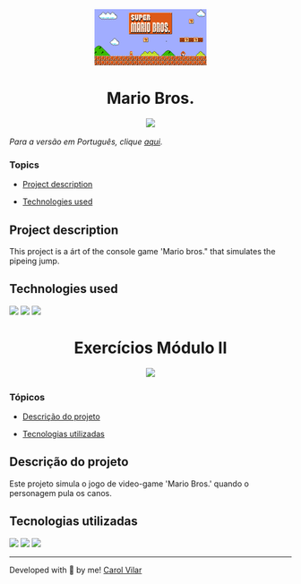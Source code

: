 <div align='center'> <img src="./assets/game-template.png" alt="the original game template"> </div>

<h1 align='center'> Mario Bros. </h1>

<div align='center'>
  <img src="http://img.shields.io/static/v1?label=STATUS&message=DEVELOPING&color=yellow&style=for-the-badge"/>
</div>

_Para a versão em Português, clique [aqui](#portuguese)._ 

### Topics

- [Project description](#project-description)

- [Technologies used](#technologies-used)

<!-- - [What I learned](#what-I-learned)

- [Access the Project](#access-the-project) -->


## Project description

<p align="justify">

This project is a árt of the console game 'Mario bros." that simulates the pipeing jump.

</p>

## Technologies used

<div>
  <img src="https://img.shields.io/badge/HTML5-E34F26?style=for-the-badge&logo=html5&logoColor=white">
  <img src="https://img.shields.io/badge/CSS3-1572B6?style=for-the-badge&logo=css3&logoColor=white">
  <img src="https://img.shields.io/badge/JavaScript-F7DF1E?style=for-the-badge&logo=javascript&logoColor=black">
</div>


<!-- ## What I learned

- Improve my Grid and Flexbox skills;
- To make a more responsive-friendly code -->

<!-- 
## Access the Project

You can [access the project here](https://bo83dev.github.io/testimonials-project/) 

Mobile:

<img src="./.gif" alt="mobile screen gif">

Desktop:

<img src="./.gif" alt="desktop screen gif">

Tablet:

<img src="./.gif" alt="tablet screen gif"> -->



<div id="portuguese">


<h1 align='center'> Exercícios Módulo II </h1>

<div align='center'>
  <img src="http://img.shields.io/static/v1?label=STATUS&message=DEVELOPING&color=yellow&style=for-the-badge"/>
</div>


### Tópicos 

- [Descrição do projeto](#descrição-do-projeto)

- [Tecnologias utilizadas](#tecnologias-utilizadas)

<!-- - [O que aprendi](#o-que-aprendi)

- [Acesse o projeto](#acesse-o-projeto) -->


## Descrição do projeto 

<p align="justify">

Este projeto simula o jogo de video-game 'Mario Bros.' quando o personagem pula os canos.
</p>


## Tecnologias utilizadas

<div>
  <img src="https://img.shields.io/badge/HTML5-E34F26?style=for-the-badge&logo=html5&logoColor=white">
  <img src="https://img.shields.io/badge/CSS3-1572B6?style=for-the-badge&logo=css3&logoColor=white">
  <img src="https://img.shields.io/badge/JavaScript-F7DF1E?style=for-the-badge&logo=javascript&logoColor=black">
</div>

<!-- ## O que aprendi

- ;
- . -->


<!-- ## Acesse o projeto

Você pode [acessar o projeto aqui]

Mobile:

<img src="./.gif" alt="mobile screen gif">

Desktop:

<img src="./.gif" alt="desktop screen gif">

Tablet:

<img src="./.gif" alt="tablet screen gif"> -->


<hr>

Developed with 🧡 by me!  [Carol Vilar](https://www.linkedin.com/in/carolinebarbosavilar/)

